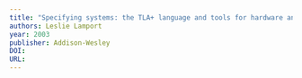 ```yaml
---
title: "Specifying systems: the TLA+ language and tools for hardware and software engineers"
authors: Leslie Lamport
year: 2003
publisher: Addison-Wesley
DOI: 
URL: 
---
```


